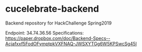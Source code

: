 # cucelebrate-backend
Backend repository for HackChallenge Spring2019

Endpoint: 34.74.36.56
Specifications: https://paper.dropbox.com/doc/Backend-Specs--Acjafxxf5FodOFymptpkVXFNAQ-JWSXYTGg6W5KPSwcSg45l
